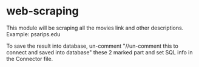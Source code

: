 # web-scraping
This module will be scraping all the movies link and other descriptions. Example: psarips.edu

To save the result into database, un-comment "//un-comment this to connect and saved into database" these 2 marked part and set SQL info in the Connector file.

